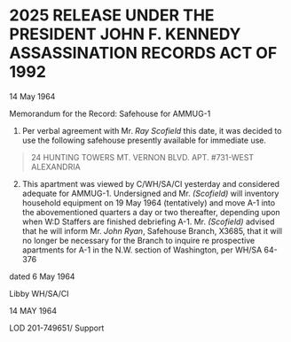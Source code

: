 # 2025 RELEASE UNDER THE PRESIDENT JOHN F. KENNEDY ASSASSINATION RECORDS ACT OF 1992

14 May 1964

Memorandum for the Record: Safehouse for AMMUG-1

1. Per verbal agreement with Mr. *Ray Scofield* this date, it was decided to use the following safehouse presently available for immediate use.

> 24
> HUNTING TOWERS
> MT. VERNON BLVD.
> APT. #731-WEST
> ALEXANDRIA

2. This apartment was viewed by C/WH/SA/CI yesterday and considered adequate for AMMUG-1. Undersigned and Mr. *(Scofield)* will inventory household equipment on 19 May 1964 (tentatively) and move A-1 into the abovementioned quarters a day or two thereafter, depending upon when W:D Staffers are finished debriefing A-1. Mr. *(Scofield)* advised that he will inform Mr. *John Ryan*, Safehouse Branch, X3685, that it will no longer be necessary for the Branch to inquire re prospective apartments for A-1 in the N.W. section of Washington, per WH/SA 64-376

dated 6 May 1964

Libby
WH/SA/CI

14 MAY 1964

LOD 201-749651/ Support
